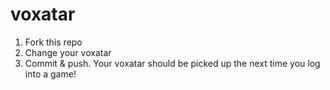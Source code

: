 # voxatar

1. Fork this repo
2. Change your voxatar
3. Commit & push. Your voxatar should be picked up the next time you log into a game!

